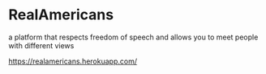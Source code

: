 # RealAmericans

a platform that respects freedom of speech and allows you to meet people with different views

https://realamericans.herokuapp.com/
